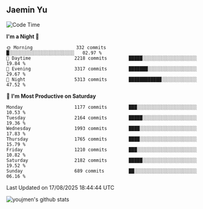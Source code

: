 ## Jaemin Yu

<!--START_SECTION:waka-->
![Code Time](http://img.shields.io/badge/Code%20Time-11%20mins-blue)

**I'm a Night 🦉** 

```text
🌞 Morning                332 commits         █░░░░░░░░░░░░░░░░░░░░░░░░   02.97 % 
🌆 Daytime                2218 commits        █████░░░░░░░░░░░░░░░░░░░░   19.84 % 
🌃 Evening                3317 commits        ███████░░░░░░░░░░░░░░░░░░   29.67 % 
🌙 Night                  5313 commits        ████████████░░░░░░░░░░░░░   47.52 % 
```
📅 **I'm Most Productive on Saturday** 

```text
Monday                   1177 commits        ███░░░░░░░░░░░░░░░░░░░░░░   10.53 % 
Tuesday                  2164 commits        █████░░░░░░░░░░░░░░░░░░░░   19.36 % 
Wednesday                1993 commits        ████░░░░░░░░░░░░░░░░░░░░░   17.83 % 
Thursday                 1765 commits        ████░░░░░░░░░░░░░░░░░░░░░   15.79 % 
Friday                   1210 commits        ███░░░░░░░░░░░░░░░░░░░░░░   10.82 % 
Saturday                 2182 commits        █████░░░░░░░░░░░░░░░░░░░░   19.52 % 
Sunday                   689 commits         ██░░░░░░░░░░░░░░░░░░░░░░░   06.16 % 
```



 Last Updated on 17/08/2025 18:44:44 UTC
<!--END_SECTION:waka-->

![youjmen's github stats](https://github-readme-stats.vercel.app/api?username=youjmen&show_icons=true)
